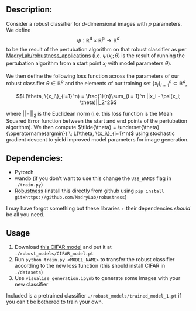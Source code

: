## Description:
Consider a robust classifier for $d$-dimensional images with $p$ parameters. We define $$\psi : \mathbb{R}^d \times \mathbb{R^p} \rightarrow \mathbb{R}^d$$ to be the result of the pertubation algorithm on that robust classifier as per [MadryLab/robustness_applications](https://github.com/MadryLab/robustness_applications) (i.e. $\psi(x_i; \theta)$ is the result of running the pertubation algorithm from a start point $x_i$ with model parameters $\theta$).

We then define the following loss function across the parameters of our robust classifier $\theta \in \mathbb{R}^p$ and the elements of our training set $\{x_i\}_{i=1}^n \subset \mathbb{R}^d$,

$$L(\theta, \{x_i\}_{i=1}^n) = \frac{1}{n}\sum_{i = 1}^n ||x_i - \psi(x_i; \theta)||_2^2$$

where $||\cdot||_2$ is the Euclidean norm (i.e. this loss function is the Mean Squared Error function between the start and end points of the pertubation algorithm). We then compute $\tilde{\theta} = \underset{\theta}{\operatorname{argmin}} \; L(\theta, \{x_i\}_{i=1}^n)$ using stochastic gradient descent to yield improved model parameters for image generation. 

## Dependencies:
- Pytorch
- wandb (if you don't want to use this change the ```USE_WANDB``` flag in ```./train.py```)
- [Robustness](https://github.com/MadryLab/robustness) (install this directly from github using ```pip install git+https://github.com/MadryLab/robustness```)

I may have forgot something but these libraries + their dependencies *should* be all you need.

## Usage
1. Download [this CIFAR model](http://andrewilyas.com/CIFAR.pt) and put it at ```./robust_models/CIFAR_model.pt```
2. Run ```python train.py <MODEL_NAME>``` to transfer the robust classifier according to the new loss function (this should install CIFAR in ```./datasets```)
3. Use ```visualise_generation.ipynb``` to generate some images with your new classifier

Included is a pretrained classifier ```./robust_models/trained_model_1.pt``` if you can't be bothered to train your own.